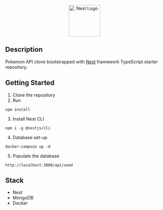 <p align="center">
  <a href="http://nestjs.com/" target="blank"><img src="https://nestjs.com/img/logo-small.svg" width="100" alt="Nest Logo" /></a>
</p>


## Description

Pokemon API clone bootstrapped with [Nest](https://github.com/nestjs/nest) framework TypeScript starter repository.

## Getting Started

1. Clone the repository
2. Run
```
npm install
```
3. Install Nest CLI
```
npm i -g @nestjs/cli
```
4. Database set-up
```
docker-compose up -d
```
5. Populate the database
```
http://localhost:3000/api/seed
```
## Stack
* Nest
* MongoDB
* Docker